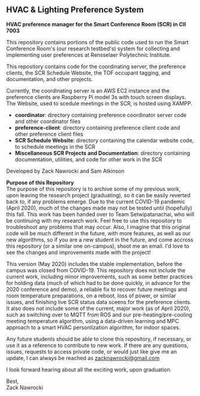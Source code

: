 ## HVAC & Lighting Preference System

**HVAC preference manager for the Smart Conference Room (SCR) in CII 7003**

This repository contains portions of the public code used to run the Smart Conference Room's (our research testbed's) system for collecting and implementing user preferences at Rensselaer Polytechnic Institute.

This repository contains code for the coordinating server, the preference clients, the SCR Schedule Website, the TOF occupant tagging, and documentation, and other projects.

Currently, the coordinating server is an AWS EC2 instance and the preference clients are Raspberry Pi model 3s with touch screen displays. The Website, used to scedule meetings in the SCR, is hosted using XAMPP.

* **coordinator**: directory containing preference coordinator server code and other coordinator files
* **preference-client**: directory containing preference client code and other preference client files
* **SCR Schedule Website**: directory containing the calendar website code, to schedule meetings in the SCR
* **Miscellaneous SCR Projects and Documentation**: directory containing documentation, utilities, and code for other work in the SCR 

Developed by Zack Nawrocki and Sam Atkinson<br/>

**Purpose of this Repository** <br>
The purpose of this repository is to archive some of my previous work, upon leaving the research project (graduating), so it can be easily reverted back to, if any problems emerge. Due to the current COVID-19 pandemic (April 2020), much of the changes made may not be tested until (hopefully) this fall. This work has been handed over to Team Setwipatanachai, who will be continuing with my research work. Feel free to use this repository to troubleshoot any problems that may occur. Also, I imagine that this original code will be much different in the future, with more features, as well as our new algorithms, so if you are a new student in the future, and come accross this repository (or a similar one on-campus), shoot me an email. I'd love to see the changes and improvements made with the project! 

This version (May 2020) includes the stable implementation, before the campus was closed from COVID-19. This repository does not include the current work, including minor improvements, such as some better practices for holding data (much of which had to be done quickly, in advance for the 2020 conference and demo), a reliable fix to recover future meetings and room temperature preparations, on a reboot, loss of power, or similar issues, and finishing live SCR status data sceens for the preference clients. It also does not include some of the current, major work (as of April 2020), such as switching over to MQTT from ROS and our pre-heating/pre-cooling meeting temperature algorithm, using a data-driven learning and MPC approach to a smart HVAC personlization algorithm, for indoor spaces.

Any future students should be able to clone this repository, if necessary, or use it as a reference to contribute to new work. If there are any questions, issues, requests to access private code, or would just like give me an update, I can always be reached as zacknawrocki@gmail.com

I look forward hearing about all the exciting work, upon graduation.

Best, <br>
Zack Nawrocki
